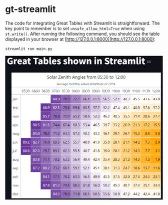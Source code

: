 # gt-streamlit
The code for integrating Great Tables with Streamlit is straightforward. The key point to remember is to set `unsafe_allow_html=True` when using `st.write()`. After running the following command, you should see the table displayed in your browser at [http://127.0.0.1:8000](http://127.0.0.1:8000):

```bash
streamlit run main.py
```

![table](https://raw.githubusercontent.com/jrycw/gt-streamlit/refs/heads/master/gt-streamlit.png)

